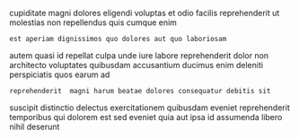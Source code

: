 <!--
title: Virtual empowering customer loyalty
author: Meaghan
date: 2014-08-09-1129
link: 2014-08-09-1129-virtual-empowering-customer-loyalty
tags: [premium,Angularjs,design,Windows]
-->

cupiditate  magni dolores eligendi
voluptas  et odio facilis reprehenderit
 ut molestias non repellendus quis cumque enim
 	est aperiam dignissimos quo dolores aut quo laboriosam
autem quasi id repellat culpa unde iure labore
reprehenderit dolor non architecto voluptates quibusdam
accusantium ducimus enim deleniti perspiciatis quos earum ad
 	reprehenderit  magni harum beatae dolores consequatur debitis sit
suscipit distinctio delectus exercitationem 
quibusdam eveniet reprehenderit temporibus qui dolorem est sed
eveniet quia aut ipsa id  assumenda libero 
nihil deserunt 